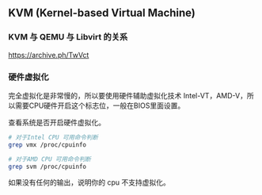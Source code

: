 ## KVM (Kernel-based Virtual Machine)

### KVM 与 QEMU 与 Libvirt 的关系

https://archive.ph/TwVct

### 硬件虚拟化

完全虚拟化是非常慢的，所以要使用硬件辅助虚拟化技术 Intel-VT，AMD-V，所以需要CPU硬件开启这个标志位，一般在BIOS里面设置。

查看系统是否开启硬件虚拟化。

```sh
# 对于Intel CPU 可用命令判断
grep vmx /proc/cpuinfo

# 对于AMD CPU 可用命令判断
grep svm /proc/cpuinfo
```

如果没有任何的输出，说明你的 cpu 不支持虚拟化。
